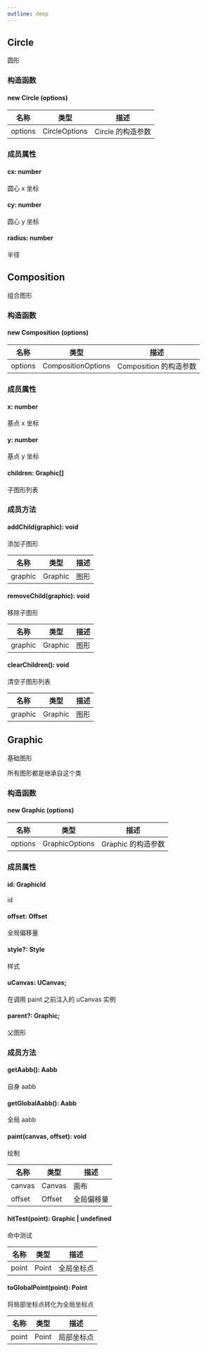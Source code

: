 ```yaml
---
outline: deep
---
```


## Circle

圆形

### 构造函数

#### new Circle (options)

| 名称    | 类型          | 描述              |
| ------- | ------------- | ----------------- |
| options | CircleOptions | Circle 的构造参数 |

### 成员属性

#### cx: number

圆心 x 坐标

#### cy: number

圆心 y 坐标

#### radius: number

半径

## Composition

组合图形

### 构造函数

#### new Composition (options)

| 名称    | 类型               | 描述                   |
| ------- | ------------------ | ---------------------- |
| options | CompositionOptions | Composition 的构造参数 |

### 成员属性

#### x: number

基点 x 坐标

#### y: number

基点 y 坐标

#### children: Graphic[]

子图形列表

### 成员方法

#### addChild(graphic): void

添加子图形

| 名称    | 类型    | 描述 |
| ------- | ------- | ---- |
| graphic | Graphic | 图形 |

#### removeChild(graphic): void

移除子图形

| 名称    | 类型    | 描述 |
| ------- | ------- | ---- |
| graphic | Graphic | 图形 |

#### clearChildren(): void

清空子图形列表

| 名称    | 类型    | 描述 |
| ------- | ------- | ---- |
| graphic | Graphic | 图形 |

## Graphic

基础图形

所有图形都是继承自这个类

### 构造函数

#### new Graphic (options)

| 名称    | 类型           | 描述               |
| ------- | -------------- | ------------------ |
| options | GraphicOptions | Graphic 的构造参数 |

### 成员属性

#### id: GraphicId

id

#### offset: Offset

全局偏移量

#### style?: Style

样式

#### uCanvas: UCanvas;

在调用 paint 之前注入的 uCanvas 实例

#### parent?: Graphic;

父图形

### 成员方法

#### getAabb(): Aabb

自身 aabb

#### getGlobalAabb(): Aabb

全局 aabb

#### paint(canvas, offset): void

绘制

| 名称   | 类型   | 描述       |
| ------ | ------ | ---------- |
| canvas | Canvas | 画布       |
| offset | Offset | 全局偏移量 |

#### hitTest(point): Graphic | undefined

命中测试

| 名称  | 类型  | 描述       |
| ----- | ----- | ---------- |
| point | Point | 全局坐标点 |

#### toGlobalPoint(point): Point

将局部坐标点转化为全局坐标点

| 名称  | 类型  | 描述       |
| ----- | ----- | ---------- |
| point | Point | 局部坐标点 |
